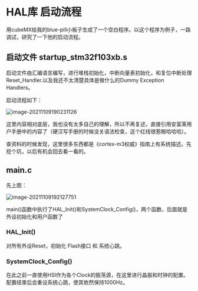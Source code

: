 # HAL库 启动流程

用cubeMX给我的blue-pill小板子生成了一个空白程序。以这个程序为例子，一路调试，研究了一下他的启动流程。

## 启动文件 startup_stm32f103xb.s

启动文件由汇编语言编写，进行堆栈初始化，中断向量表初始化，和复位中断处理Reset_Handler.以及我还不太清楚具体是做什么的Dummy Exception Handlers。

启动流程如下：

![image-20211109190231126](https://raw.githubusercontent.com/swwdsy/Blog_Image/master/imagesimage-20211109190231126.png)

这里内容相对底层，我也没有太多自己的理解，所以不再复述，直接引用安富莱用户手册中的内容了（硬汉写手册的时候没关语法检查，这个红线很惹眼哈哈哈）。

查资料的时候发现，这里很多东西都是《cortex-m3权威》指南上有系统描述。先挖个坑，以后有机会回去看一看的。

## main.c

先上图：

![image-20211109192127751](https://raw.githubusercontent.com/swwdsy/Blog_Image/master/imagesimage-20211109192127751.png)

main()函数中执行了HAL_Init()和SystemClock_Config()，两个函数，后面就是外设初始化和用户函数了

### HAL_Init()

对所有外设Reset，初始化 Flash接口 和 系统心跳。

### SystemClock_Config()

在此之前一直使用HSI作为各个Clock的振荡源，在这里进行晶振和时钟的配置。配置结束后会重设系统心跳，使其依然保持1000Hz。

